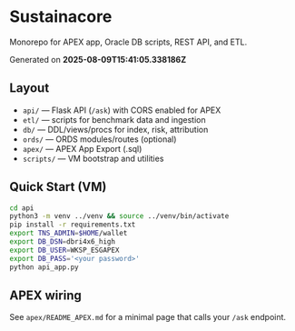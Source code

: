 # Sustainacore

Monorepo for APEX app, Oracle DB scripts, REST API, and ETL.

Generated on **2025-08-09T15:41:05.338186Z**

## Layout
- `api/` — Flask API (`/ask`) with CORS enabled for APEX
- `etl/` — scripts for benchmark data and ingestion
- `db/` — DDL/views/procs for index, risk, attribution
- `ords/` — ORDS modules/routes (optional)
- `apex/` — APEX App Export (.sql)
- `scripts/` — VM bootstrap and utilities

## Quick Start (VM)
```bash
cd api
python3 -m venv ../venv && source ../venv/bin/activate
pip install -r requirements.txt
export TNS_ADMIN=$HOME/wallet
export DB_DSN=dbri4x6_high
export DB_USER=WKSP_ESGAPEX
export DB_PASS='<your password>'
python api_app.py
```

## APEX wiring
See `apex/README_APEX.md` for a minimal page that calls your `/ask` endpoint.
